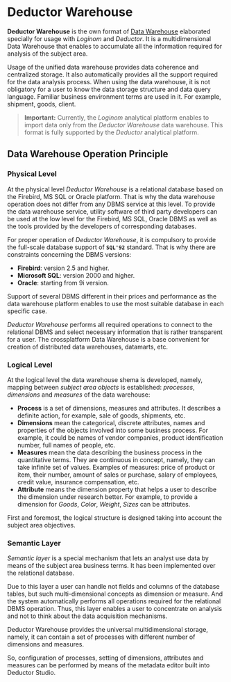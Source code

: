 # Deductor Warehouse

**Deductor Warehouse** is the own format of [Data Warehouse](https://wiki.loginom.ru/articles/data-warehouse.html) elaborated specially for usage with *Loginom* and *Deductor*. It is a multidimensional Data Warehouse that enables to accumulate all the information required for analysis of the subject area.

Usage of the unified data warehouse provides data coherence and centralized storage. It also automatically provides all the support required for the data analysis process. When using the data warehouse, it is not obligatory for a user to know the data storage structure and data query language. Familiar business environment terms are used in it. For example, shipment, goods, client.

> **Important:** Currently, the *Loginom* analytical platform enables to import data only from the *Deductor Warehouse* data warehouse. This format is fully supported by the *Deductor* analytical platform.

## Data Warehouse Operation Principle

### Physical Level

At the physical level  *Deductor Warehouse* is a relational database based on the Firebird, MS SQL or Oracle platform. That is why the data warehouse operation does not differ from any DBMS service at this level. To provide the data warehouse service, utility software of third party developers can be used at the low level for the Firebird, MS SQL, Oracle DBMS as well as the tools provided by the developers of corresponding databases.

For proper operation of *Deductor Warehouse*, it is compulsory to provide the full-scale database support of **`SQL'92`** standard. That is why there are constraints concerning the DBMS versions:

* **Firebird**: version 2.5 and higher.
* **Microsoft SQL**: version 2000 and higher.
* **Oracle**: starting from 9i version.

Support of several DBMS different in their prices and performance as the data warehouse platform enables to use the most suitable database in each specific case.

*Deductor Warehouse* performs all required operations to connect to the relational DBMS and select necessary information that is rather transparent for a user. The crossplatform Data Warehouse is a base convenient for creation of distributed data warehouses, datamarts, etc.

### Logical Level

At the logical level the data warehouse shema is developed, namely, mapping between *subject area objects* is established: *processes*, *dimensions* and *measures* of the data warehouse:

* **Process** is a set of dimensions, measures and attributes. It describes a definite action, for example, sale of goods, shipments, etc.
* **Dimensions** mean the categorical, discrete attributes, names and properties of the objects involved into some business process. For example, it could be names of vendor companies, product identification number, full names of people, etc.
* **Measures** mean the data describing the business process in the quantitative terms. They are continuous in concept, namely, they can take infinite set of values. Examples of measures: price of product or item, their number, amount of sales or purchase, salary of employees, credit value, insurance compensation, etc.
* **Attribute** means the dimension property that helps a user to describe the dimension under research better. For example, to provide a dimension for *Goods*, *Color*, *Weight*, *Sizes* can be attributes.

First and foremost, the logical structure is designed taking into account the subject area objectives.

### Semantic Layer

*Semantic layer* is a special mechanism that lets an analyst use data by means of the subject area business terms. It has been implemented over the relational database.

Due to this layer a user can handle not fields and columns of the database tables, but such multi-dimensional concepts as dimension or measure. And the system automatically performs all operations required  for the relational DBMS operation. Thus, this layer enables a user to concentrate on analysis and not to think about the data acquisition mechanisms.

Deductor Warehouse provides the universal multidimensional storage, namely, it can contain a set of processes with different number of dimensions and measures.

So, configuration of processes, setting of dimensions, attributes and measures can be performed by means of the metadata editor built into Deductor Studio.
